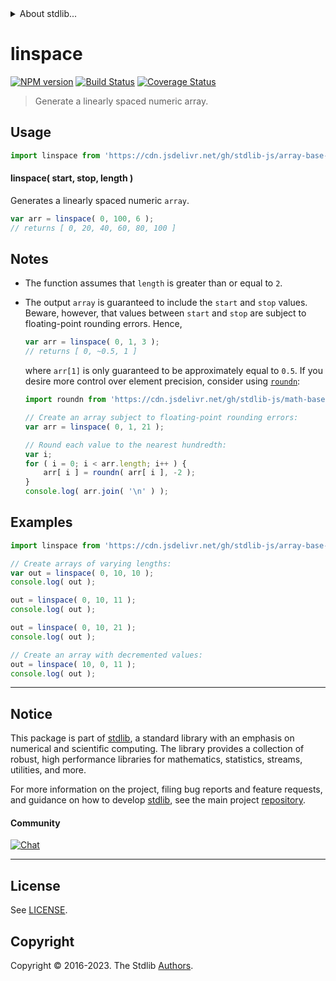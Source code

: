 <!--

@license Apache-2.0

Copyright (c) 2021 The Stdlib Authors.

Licensed under the Apache License, Version 2.0 (the "License");
you may not use this file except in compliance with the License.
You may obtain a copy of the License at

   http://www.apache.org/licenses/LICENSE-2.0

Unless required by applicable law or agreed to in writing, software
distributed under the License is distributed on an "AS IS" BASIS,
WITHOUT WARRANTIES OR CONDITIONS OF ANY KIND, either express or implied.
See the License for the specific language governing permissions and
limitations under the License.

-->


<details>
  <summary>
    About stdlib...
  </summary>
  <p>We believe in a future in which the web is a preferred environment for numerical computation. To help realize this future, we've built stdlib. stdlib is a standard library, with an emphasis on numerical and scientific computation, written in JavaScript (and C) for execution in browsers and in Node.js.</p>
  <p>The library is fully decomposable, being architected in such a way that you can swap out and mix and match APIs and functionality to cater to your exact preferences and use cases.</p>
  <p>When you use stdlib, you can be absolutely certain that you are using the most thorough, rigorous, well-written, studied, documented, tested, measured, and high-quality code out there.</p>
  <p>To join us in bringing numerical computing to the web, get started by checking us out on <a href="https://github.com/stdlib-js/stdlib">GitHub</a>, and please consider <a href="https://opencollective.com/stdlib">financially supporting stdlib</a>. We greatly appreciate your continued support!</p>
</details>

# linspace

[![NPM version][npm-image]][npm-url] [![Build Status][test-image]][test-url] [![Coverage Status][coverage-image]][coverage-url] <!-- [![dependencies][dependencies-image]][dependencies-url] -->

> Generate a linearly spaced numeric array.



<section class="usage">

## Usage

```javascript
import linspace from 'https://cdn.jsdelivr.net/gh/stdlib-js/array-base-linspace@deno/mod.js';
```

#### linspace( start, stop, length )

Generates a linearly spaced numeric `array`.

```javascript
var arr = linspace( 0, 100, 6 );
// returns [ 0, 20, 40, 60, 80, 100 ]
```

</section>

<!-- /.usage -->

<section class="notes">

## Notes

-   The function assumes that `length` is greater than or equal to `2`.

-   The output `array` is guaranteed to include the `start` and `stop` values. Beware, however, that values between `start` and `stop` are subject to floating-point rounding errors. Hence,

    ```javascript
    var arr = linspace( 0, 1, 3 );
    // returns [ 0, ~0.5, 1 ]
    ```

    where `arr[1]` is only guaranteed to be approximately equal to `0.5`. If you desire more control over element precision, consider using [`roundn`][@stdlib/math/base/special/roundn]:

    ```javascript
    import roundn from 'https://cdn.jsdelivr.net/gh/stdlib-js/math-base-special-roundn@deno/mod.js';

    // Create an array subject to floating-point rounding errors:
    var arr = linspace( 0, 1, 21 );

    // Round each value to the nearest hundredth:
    var i;
    for ( i = 0; i < arr.length; i++ ) {
        arr[ i ] = roundn( arr[ i ], -2 );
    }
    console.log( arr.join( '\n' ) );
    ```

</section>

<!-- /.notes -->

<section class="examples">

## Examples

<!-- eslint no-undef: "error" -->

```javascript
import linspace from 'https://cdn.jsdelivr.net/gh/stdlib-js/array-base-linspace@deno/mod.js';

// Create arrays of varying lengths:
var out = linspace( 0, 10, 10 );
console.log( out );

out = linspace( 0, 10, 11 );
console.log( out );

out = linspace( 0, 10, 21 );
console.log( out );

// Create an array with decremented values:
out = linspace( 10, 0, 11 );
console.log( out );
```

</section>

<!-- /.examples -->

<!-- Section for related `stdlib` packages. Do not manually edit this section, as it is automatically populated. -->

<section class="related">

</section>

<!-- /.related -->

<!-- Section for all links. Make sure to keep an empty line after the `section` element and another before the `/section` close. -->


<section class="main-repo" >

* * *

## Notice

This package is part of [stdlib][stdlib], a standard library with an emphasis on numerical and scientific computing. The library provides a collection of robust, high performance libraries for mathematics, statistics, streams, utilities, and more.

For more information on the project, filing bug reports and feature requests, and guidance on how to develop [stdlib][stdlib], see the main project [repository][stdlib].

#### Community

[![Chat][chat-image]][chat-url]

---

## License

See [LICENSE][stdlib-license].


## Copyright

Copyright &copy; 2016-2023. The Stdlib [Authors][stdlib-authors].

</section>

<!-- /.stdlib -->

<!-- Section for all links. Make sure to keep an empty line after the `section` element and another before the `/section` close. -->

<section class="links">

[npm-image]: http://img.shields.io/npm/v/@stdlib/array-base-linspace.svg
[npm-url]: https://npmjs.org/package/@stdlib/array-base-linspace

[test-image]: https://github.com/stdlib-js/array-base-linspace/actions/workflows/test.yml/badge.svg?branch=v0.1.0
[test-url]: https://github.com/stdlib-js/array-base-linspace/actions/workflows/test.yml?query=branch:v0.1.0

[coverage-image]: https://img.shields.io/codecov/c/github/stdlib-js/array-base-linspace/main.svg
[coverage-url]: https://codecov.io/github/stdlib-js/array-base-linspace?branch=main

<!--

[dependencies-image]: https://img.shields.io/david/stdlib-js/array-base-linspace.svg
[dependencies-url]: https://david-dm.org/stdlib-js/array-base-linspace/main

-->

[chat-image]: https://img.shields.io/gitter/room/stdlib-js/stdlib.svg
[chat-url]: https://app.gitter.im/#/room/#stdlib-js_stdlib:gitter.im

[stdlib]: https://github.com/stdlib-js/stdlib

[stdlib-authors]: https://github.com/stdlib-js/stdlib/graphs/contributors

[umd]: https://github.com/umdjs/umd
[es-module]: https://developer.mozilla.org/en-US/docs/Web/JavaScript/Guide/Modules

[deno-url]: https://github.com/stdlib-js/array-base-linspace/tree/deno
[umd-url]: https://github.com/stdlib-js/array-base-linspace/tree/umd
[esm-url]: https://github.com/stdlib-js/array-base-linspace/tree/esm
[branches-url]: https://github.com/stdlib-js/array-base-linspace/blob/main/branches.md

[stdlib-license]: https://raw.githubusercontent.com/stdlib-js/array-base-linspace/main/LICENSE

[@stdlib/math/base/special/roundn]: https://github.com/stdlib-js/math-base-special-roundn/tree/deno

</section>

<!-- /.links -->
